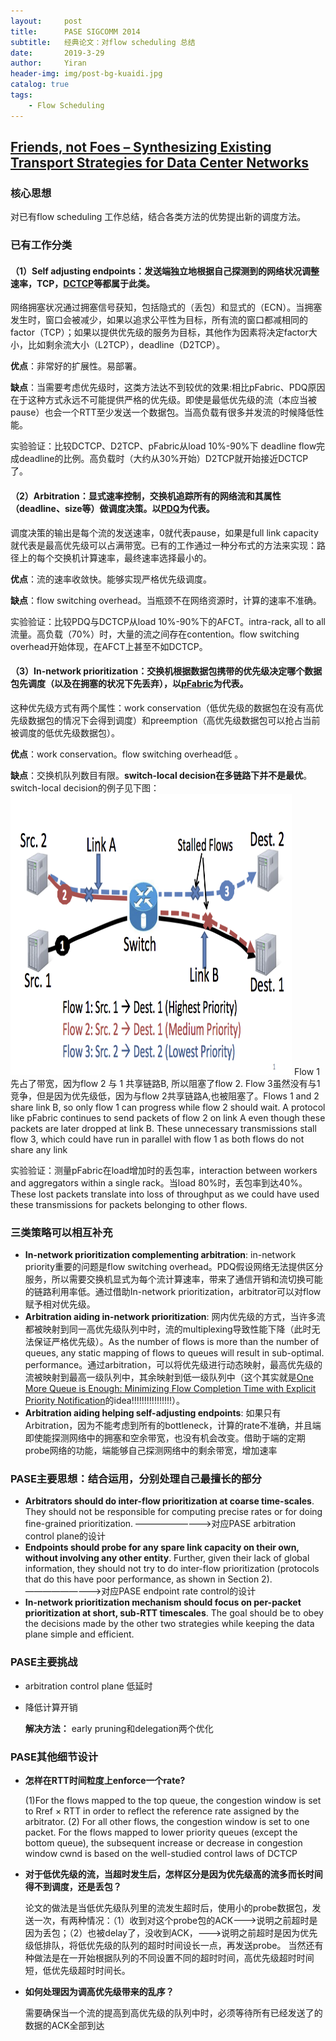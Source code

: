 ```yaml
---
layout:     post
title:      PASE SIGCOMM 2014
subtitle:   经典论文：对flow scheduling 总结
date:       2019-3-29
author:     Yiran
header-img: img/post-bg-kuaidi.jpg
catalog: true
tags:
    - Flow Scheduling
---
```


## [Friends, not Foes – Synthesizing Existing Transport Strategies for Data Center Networks](http://web.lums.edu.pk/~ihsan/papers/pase-sigcomm14.pdf)

### 核心思想

对已有flow scheduling 工作总结，结合各类方法的优势提出新的调度方法。

### 已有工作分类

#### （1）Self adjusting endpoints：发送端**独立地**根据自己**探测到的网络状况**调整速率，TCP，[DCTCP](https://people.csail.mit.edu/alizadeh/papers/dctcp-sigcomm10.pdf)等都属于此类。

   网络拥塞状况通过拥塞信号获知，包括隐式的（丢包）和显式的（ECN）。当拥塞发生时，窗口会被减少，如果以追求公平性为目标，所有流的窗口都减相同的factor（TCP）；如果以提供优先级的服务为目标，其他作为因素将决定factor大小，比如剩余流大小（L2TCP），deadline（D2TCP）。

   **优点**：非常好的扩展性。易部署。

   **缺点**：当需要考虑优先级时，这类方法达不到较优的效果:相比pFabric、PDQ原因在于这种方式永远不可能提供严格的优先级。即使是最低优先级的流（本应当被pause）也会一个RTT至少发送一个数据包。当高负载有很多并发流的时候降低性能。

   实验验证：比较DCTCP、D2TCP、pFabric从load 10%-90%下 deadline flow完成deadline的比例。高负载时（大约从30%开始）D2TCP就开始接近DCTCP了。

#### （2）Arbitration：显式速率控制，交换机追踪所有的网络流和其属性（deadline、size等）做调度决策。以[PDQ](http://conferences.sigcomm.org/sigcomm/2012/paper/sigcomm/p127.pdf)为代表。

   调度决策的输出是每个流的发送速率，0就代表pause，如果是full link capacity就代表是最高优先级可以占满带宽。已有的工作通过一种分布式的方法来实现：路径上的每个交换机计算速率，最终速率选择最小的。

   **优点**：流的速率收敛快。能够实现严格优先级调度。

   **缺点**：flow switching overhead。当瓶颈不在网络资源时，计算的速率不准确。

   实验验证：比较PDQ与DCTCP从load 10%-90%下的AFCT。intra-rack, all to all 流量。高负载（70%）时，大量的流之间存在contention。flow switching overhead开始体现，在AFCT上甚至不如DCTCP。

#### （3）In-network prioritization：交换机根据数据包携带的优先级决定哪个数据包先调度（以及在拥塞的状况下先丢弃），以[pFabric](https://web.stanford.edu/~skatti/pubs/sigcomm13-pfabric.pdf)为代表。

   这种优先级方式有两个属性：work conservation（低优先级的数据包在没有高优先级数据包的情况下会得到调度）和preemption（高优先级数据包可以抢占当前被调度的低优先级数据包）。

   **优点**：work conservation。flow switching overhead低 。

   **缺点**：交换机队列数目有限。**switch-local decision在多链路下并不是最优**。switch-local decision的例子见下图：
   <img width="450" height="450" src="/img/post-pase-1.jpg"/>
   Flow 1 先占了带宽，因为flow 2 与 1 共享链路B, 所以阻塞了flow 2. Flow 3虽然没有与1 竞争，但是因为优先级低，因为与flow 2共享链路A,也被阻塞了。Flows 1 and 2 share link B, so only flow 1 can progress while flow 2 should wait. A protocol like pFabric continues to send packets of flow 2 on link A even though these packets are later dropped at link B. These unnecessary transmissions stall flow 3, which could have run in parallel with flow 1 as both flows do not share any link

   实验验证：测量pFabric在load增加时的丢包率，interaction between workers and aggregators within a single rack。当load 80%时，丢包率到达40%。These lost packets translate into loss of throughput as we could have used these transmissions for packets belonging to other flows.

### 三类策略可以相互补充

- **In-network prioritization complementing arbitration**: in-network priority重要的问题是flow switching overhead。PDQ假设网络无法提供区分服务，所以需要交换机显式为每个流计算速率，带来了通信开销和流切换可能的链路利用率低。通过借助In-network prioritization，arbitrator可以对flow赋予相对优先级。
- **Arbitration aiding in-network prioritization**: 网内优先级的方式，当许多流都被映射到同一高优先级队列中时，流的multiplexing导致性能下降（此时无法保证严格优先级）。As the number of flows is more than the number of queues, any static mapping of flows to queues will result in sub-optimal. performance。通过arbitration，可以将优先级进行动态映射，最高优先级的流被映射到最高一级队列中，其余映射到低一级队列中（这个其实就是[One More Queue is Enough: Minimizing Flow Completion Time with Explicit Priority Notification](https://1989chenguo.github.io/Publications/EPN-INFOCOM17.pdf)的idea!!!!!!!!!!!!!!!!）。
- **Arbitration aiding helping self-adjusting endpoints**: 如果只有Arbitration，因为不能考虑到所有的bottleneck，计算的rate不准确，并且端即使能探测网络中的拥塞和空余带宽，也没有机会改变。借助于端的定期probe网络的功能，端能够自己探测网络中的剩余带宽，增加速率


### PASE主要思想：结合运用，分别处理自己最擅长的部分

- **Arbitrators should do inter-flow prioritization at coarse time-scales**. They should not be responsible for computing precise rates or for doing fine-grained prioritization. —————————>对应PASE arbitration control plane的设计
- **Endpoints should probe for any spare link capacity on their own, without involving any other entity**. Further, given their lack of global information, they should not try to do inter-flow prioritization (protocols that do this have poor performance, as shown in Section 2). —————————>对应PASE endpoint rate control的设计
- **In-network prioritization mechanism should focus on per-packet prioritization at short, sub-RTT timescales**. The goal should be to obey the decisions made by the other two strategies while keeping the data plane simple and efficient.

### PASE主要挑战

- arbitration control plane 低延时
- 降低计算开销

   **解决方法：** early pruning和delegation两个优化


### PASE其他细节设计

- **怎样在RTT时间粒度上enforce一个rate?** 

   (1)For the flows mapped to the top queue, the congestion window is set to Rref × RTT in order to reflect the reference rate assigned by the arbitrator. (2) For all other flows, the congestion window is set to one packet. For the flows mapped to lower priority queues (except the bottom queue), the subsequent increase or decrease in congestion window cwnd is based on the well-studied control laws of DCTCP
- **对于低优先级的流，当超时发生后，怎样区分是因为优先级高的流多而长时间得不到调度，还是丢包？**

   论文的做法是当低优先级队列里的流发生超时后，使用小的probe数据包，发送一次，有两种情况：（1）收到对这个probe包的ACK———>说明之前超时是因为丢包；（2）也被delay了，没收到ACK，———>说明之前超时是因为优先级低排队，将低优先级的队列的超时时间设长一点，再发送probe。   当然还有种做法是在一开始根据队列的不同设置不同的超时时间，高优先级超时时间短，低优先级超时时间长。
- **如何处理因为调高优先级带来的乱序？** 

   需要确保当一个流的提高到高优先级的队列中时，必须等待所有已经发送了的数据的ACK全部到达
